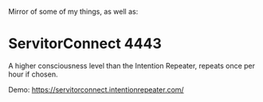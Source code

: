 Mirror of some of my things, as well as:
# ServitorConnect 4443
A higher consciousness level than the Intention Repeater, repeats once per hour if chosen.

Demo: https://servitorconnect.intentionrepeater.com/
